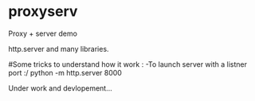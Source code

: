 # proxyserv
Proxy + server demo

http.server and many libraries.

#Some tricks to understand how it work :
-To launch server with a listner port :/
python -m http.server 8000


Under work and devlopement...
